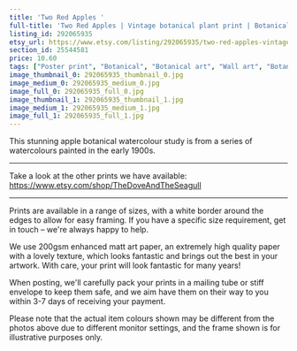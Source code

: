 ```yaml
---
title: 'Two Red Apples '
full-title: 'Two Red Apples | Vintage botanical plant print | Botanical prints, wall art, room decor, vintage print, watercolour | High quality print'
listing_id: 292065935
etsy_url: https://www.etsy.com/listing/292065935/two-red-apples-vintage-botanical-plant?utm_source=site&utm_medium=api&utm_campaign=api
section_id: 25544581
price: 10.60
tags: ["Poster print", "Botanical", "Botanical art", "Wall art", "Botanical poster", "Photograph", "Vintage", "Plant", "Watercolour", "Apple", "Fruit", "High quality print", "USDA Pomological"]
image_thumbnail_0: 292065935_thumbnail_0.jpg
image_medium_0: 292065935_medium_0.jpg
image_full_0: 292065935_full_0.jpg
image_thumbnail_1: 292065935_thumbnail_1.jpg
image_medium_1: 292065935_medium_1.jpg
image_full_1: 292065935_full_1.jpg
---
```

This stunning apple botanical watercolour study is from a series of watercolours painted in the early 1900s.

---

Take a look at the other prints we have available:
https://www.etsy.com/shop/TheDoveAndTheSeagull

----

Prints are available in a range of sizes, with a white border around the edges to allow for easy framing. If you have a specific size requirement, get in touch – we&#39;re always happy to help.

We use 200gsm enhanced matt art paper, an extremely high quality paper with a lovely texture, which looks fantastic and brings out the best in your artwork. With care, your print will look fantastic for many years!

When posting, we&#39;ll carefully pack your prints in a mailing tube or stiff envelope to keep them safe, and we aim have them on their way to you within 3-7 days of receiving your payment.

Please note that the actual item colours shown may be different from the photos above due to different monitor settings, and the frame shown is for illustrative purposes only.

